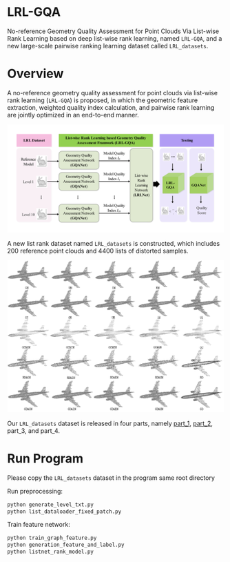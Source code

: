 # LRL-GQA

No-reference Geometry Quality Assessment for Point Clouds Via List-wise Rank Learning  based on deep list-wise rank learning, named `LRL-GQA`, and a new large-scale pairwise ranking learning dataset called `LRL_datasets`.

# Overview

A no-reference geometry quality assessment for point clouds via list-wise rank learning (`LRL-GQA`) is proposed, in which the geometric feature extraction, weighted quality index calculation, and pairwise rank learning are jointly optimized in an end-to-end manner.

![image](./fig/Overview.png)



A new list rank dataset named `LRL_datasets` is constructed, which includes 200 reference point clouds and 4400 lists of distorted samples.

![image](./fig/LRL_datasets.png)

Our `LRL_datasets` dataset is released in four parts, namely [part_1](https://drive.google.com/file/d/18X0c3ROGvLFXRjS3FiJXeigZfZFF6Brw/view?usp=share_link), [part_2](https://drive.google.com/file/d/16uoicJeXmGPGqB-ION27_wInKF2YBN6u/view?usp=share_link), part_3, and part_4.


# Run Program

Please copy the `LRL_datasets` dataset in the program same root directory

Run preprocessing:

```shell
python generate_level_txt.py
python list_dataloader_fixed_patch.py

```

Train feature network:

```she	
python train_graph_feature.py
python generation_feature_and_label.py
python listnet_rank_model.py
```

